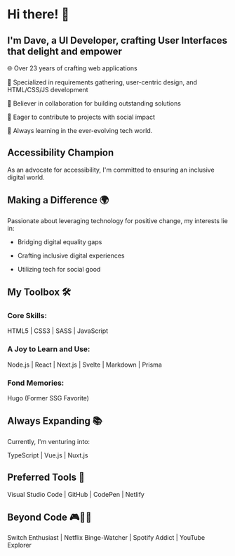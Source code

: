 
# Hi there! 👋 
## I'm Dave, a UI Developer, crafting User Interfaces that delight and empower

🌐 Over 23 years of crafting web applications

🎯 Specialized in requirements gathering, user-centric design, and HTML/CSS/JS development

🤝 Believer in collaboration for building outstanding solutions

🚀 Eager to contribute to projects with social impact

🌱 Always learning in the ever-evolving tech world.


## Accessibility Champion 

As an advocate for accessibility, I'm committed to ensuring an inclusive digital world. 


## Making a Difference 🌍

Passionate about leveraging technology for positive change, my interests lie in:

- Bridging digital equality gaps

- Crafting inclusive digital experiences

- Utilizing tech for social good


## My Toolbox 🛠️

### Core Skills:

HTML5 | CSS3 | SASS | JavaScript

### A Joy to Learn and Use:

Node.js | React | Next.js | Svelte | Markdown | Prisma

### Fond Memories:

Hugo (Former SSG Favorite)


## Always Expanding 📚

Currently, I'm venturing into:

TypeScript | Vue.js | Nuxt.js


## Preferred Tools 🚀

Visual Studio Code | GitHub | CodePen | Netlify

## Beyond Code 🎮🍿🎵

Switch Enthusiast | Netflix Binge-Watcher | Spotify Addict | YouTube Explorer
